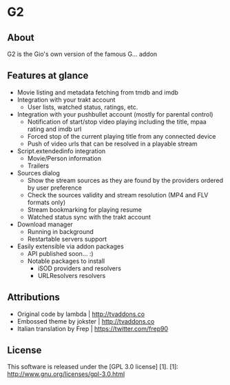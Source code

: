 G2
======================

About
-----
G2 is the Gio's own version of the famous G... addon

Features at glance
------------------
- Movie listing and metadata fetching from tmdb and imdb
- Integration with your trakt account
  - User lists, watched status, ratings, etc.
- Integration with your pushbullet account (mostly for parental control)
  - Notification of start/stop video playing including the title, mpaa rating and imdb url
  - Forced stop of the current playing title from any connected device
  - Push of video urls that can be resolved in a playable stream
- Script.extendedinfo integration
  - Movie/Person information
  - Trailers
- Sources dialog
  - Show the stream sources as they are found by the providers ordered by user preference
  - Check the sources validity and stream resolution (MP4 and FLV formats only)
  - Stream bookmarking for playing resume
  - Watched status sync with the trakt account
- Download manager
  - Running in background
  - Restartable servers support
- Easily extensible via addon packages
  - API published soon... :)
  - Notable packages to install
    - iSOD providers and resolvers
    - URLResolvers resolvers

Attributions
---------------------
- Original code by lambda | http://tvaddons.co
- Embossed theme by jokster | http://tvaddons.co
- Italian translation by Frep | https://twitter.com/frep90

License
-------
This software is released under the [GPL 3.0 license] [1].
[1]: http://www.gnu.org/licenses/gpl-3.0.html
